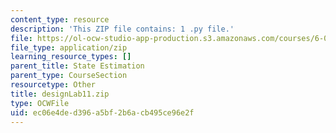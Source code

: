 ```yaml
---
content_type: resource
description: 'This ZIP file contains: 1 .py file.'
file: https://ol-ocw-studio-app-production.s3.amazonaws.com/courses/6-01sc-introduction-to-electrical-engineering-and-computer-science-i-spring-2011/ec06e4ded396a5bf2b6acb495ce96e2f_designLab11.zip
file_type: application/zip
learning_resource_types: []
parent_title: State Estimation
parent_type: CourseSection
resourcetype: Other
title: designLab11.zip
type: OCWFile
uid: ec06e4de-d396-a5bf-2b6a-cb495ce96e2f
---
```

